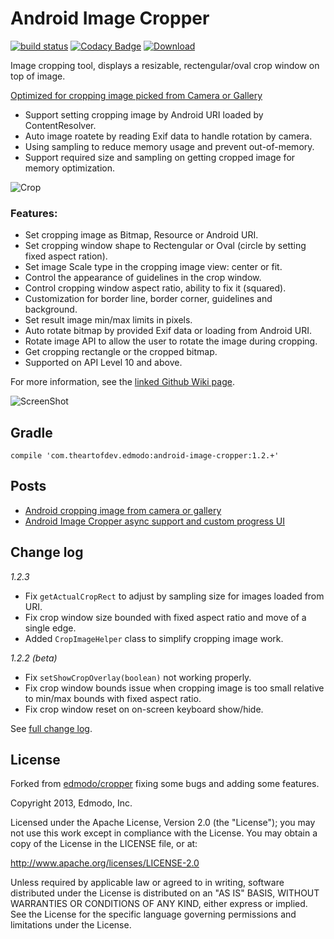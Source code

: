 Android Image Cropper
=======
[![build status](https://travis-ci.org/ArthurHub/Android-Image-Cropper.svg)](https://travis-ci.org/ArthurHub/Android-Image-Cropper) 
[![Codacy Badge](https://api.codacy.com/project/badge/grade/4d3781df0cce40959881a8d91365407a)](https://www.codacy.com/app/tep-arthur/Android-Image-Cropper)
[ ![Download](https://api.bintray.com/packages/arthurhub/maven/Android-Image-Cropper/images/download.svg) ](https://bintray.com/arthurhub/maven/Android-Image-Cropper/_latestVersion)

Image cropping tool, displays a resizable, rectengular/oval crop window on top of image.

[Optimized for cropping image picked from Camera or Gallery](http://theartofdev.com/2015/02/15/android-cropping-image-from-camera-or-gallery/)
- Support setting cropping image by Android URI loaded by ContentResolver.
- Auto image roatete by reading Exif data to handle rotation by camera.
- Using sampling to reduce memory usage and prevent out-of-memory.
- Support required size and sampling on getting cropped image for memory optimization.

![Crop](https://github.com/ArthurHub/Android-Image-Cropper/blob/master/crop.jpg?raw=true)

### Features:
- Set cropping image as Bitmap, Resource or Android URI.
- Set cropping window shape to Rectengular or Oval (circle by setting fixed aspect ration).
- Set image Scale type in the cropping image view: center or fit.
- Control the appearance of guidelines in the crop window.
- Control cropping window aspect ratio, ability to fix it (squared).
- Customization for border line, border corner, guidelines and background.
- Set result image min/max limits in pixels.
- Auto rotate bitmap by provided Exif data or loading from Android URI.
- Rotate image API to allow the user to rotate the image during cropping.
- Get cropping rectangle or the cropped bitmap.
- Supported on API Level 10 and above.

For more information, see the [linked Github Wiki page](https://github.com/ArthurHub/Android-Image-Cropper/wiki). 

![ScreenShot](https://github.com/ArthurHub/Android-Image-Cropper/blob/master/demo.jpg?raw=true)

## Gradle
```
compile 'com.theartofdev.edmodo:android-image-cropper:1.2.+'
```

## Posts
 - [Android cropping image from camera or gallery](http://theartofdev.com/2015/02/15/android-cropping-image-from-camera-or-gallery/)
 - [Android Image Cropper async support and custom progress UI](http://theartofdev.com/2016/01/15/android-image-cropper-async-support-and-custom-progress-ui/)

## Change log
*1.2.3*
 * Fix `getActualCropRect` to adjust by sampling size for images loaded from URI.
 * Fix crop window size bounded with fixed aspect ratio and move of a single edge.
 * Added `CropImageHelper` class to simplify cropping image work.

*1.2.2 (beta)*
 * Fix `setShowCropOverlay(boolean)` not working properly.
 * Fix crop window bounds issue when cropping image is too small relative to min/max bounds with fixed aspect ratio.
 * Fix crop window reset on on-screen keyboard show/hide.

See [full change log](https://github.com/ArthurHub/Android-Image-Cropper/wiki/Change-Log).

## License
Forked from [edmodo/cropper](https://github.com/edmodo/cropper) fixing some bugs and adding some features.

Copyright 2013, Edmodo, Inc. 

Licensed under the Apache License, Version 2.0 (the "License"); you may not use this work except in compliance with the   License.
You may obtain a copy of the License in the LICENSE file, or at:

  http://www.apache.org/licenses/LICENSE-2.0

Unless required by applicable law or agreed to in writing, software distributed under the License is distributed on an "AS   IS" BASIS, WITHOUT WARRANTIES OR CONDITIONS OF ANY KIND, either express or implied. See the License for the specific language governing permissions and limitations under the License.
